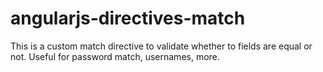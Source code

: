 angularjs-directives-match
==========================

This is a custom match directive to validate whether to fields are equal or not. Useful for password match, usernames, more.

